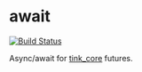 # await

[![Build Status](https://travis-ci.org/benmerckx/await.svg?branch=master)](https://travis-ci.org/benmerckx/await)
	
Async/await for [tink_core](https://github.com/haxetink/tink_core) futures.